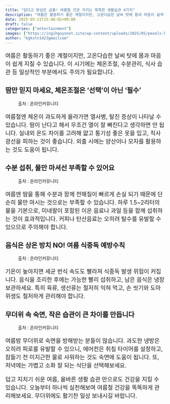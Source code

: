 ```yaml
---
title: "덥다고 방심은 금물! 여름철 건강 지키는 똑똑한 생활습관 4가지"
description: "여름은 활동하기 좋은 계절이지만, 고온다습한 날씨 탓에 몸과 마음이 쉽게 지칠 수 있습니다. 이 시기에는 체온조절, 수분관리, 식사 습관 등 일상적인 부분에서도 주의가 필요합니다."
date: 2025-05-21T15:48:02+09:00
draft: false
categories: ["entertainment"]
images: ["https://ingihgoyonet.site/wp-content/uploads/2025/05/pexels-ketut-subiyanto-4719950-1024x683.jpg", "https://ingihgoyonet.site/wp-content/uploads/2025/05/pexels-fotios-photos-1346155-1024x683.jpg", "https://ingihgoyonet.site/wp-content/uploads/2025/05/pexels-polina-tankilevitch-5418583-683x1024.jpg", "https://ingihgoyonet.site/wp-content/uploads/2025/05/pexels-ella-olsson-572949-1640777-1-1024x683.jpg"]
author: "kgkstn1423gmailcom"
---
```


<p style="font-size:18px">여름은 활동하기 좋은 계절이지만, 고온다습한 날씨 탓에 몸과 마음이 쉽게 지칠 수 있습니다. 이 시기에는 체온조절, 수분관리, 식사 습관 등 일상적인 부분에서도 주의가 필요합니다.</p> <h2 >땀만 믿지 마세요, 체온조절은 ‘선택’이 아닌 ‘필수’</h2> <figure ><img src="https://ingihgoyonet.site/wp-content/uploads/2025/05/pexels-ketut-subiyanto-4719950-1024x683.jpg" alt="" style="aspect-ratio:16/9;object-fit:cover"/><figcaption >출처 : 온라인커뮤니티</figcaption></figure> <p style="font-size:18px">여름철엔 체온이 과도하게 올라가면 열사병, 탈진 증상이 나타날 수 있습니다. 땀이 난다고 해서 무조건 열이 잘 빠진다고 생각하면 안 됩니다. 실내외 온도 차이를 고려해 얇고 통기성 좋은 옷을 입고, 직사광선을 피하는 것이 좋습니다. 외출 시에는 양산이나 모자를 활용하는 것도 도움이 됩니다.</p> <h2 >수분 섭취, 물만 마셔선 부족할 수 있어요</h2> <figure ><img src="https://ingihgoyonet.site/wp-content/uploads/2025/05/pexels-fotios-photos-1346155-1024x683.jpg" alt="" style="aspect-ratio:16/9;object-fit:cover"/><figcaption >출처 : 온라인커뮤니티</figcaption></figure> <p style="font-size:18px">여름엔 땀을 통해 수분과 함께 전해질이 빠르게 손실 되기 때문에 단순히 물만 마시는 것으로는 부족할 수 있습니다. 하루 1.5~2리터의 물을 기본으로, 미네랄이 포함된 이온 음료나 과일 등을 함께 섭취하는 것이 효과적입니다. 커피나 탄산음료는 오히려 탈수를 유발할 수 있으므로 주의해야 합니다.</p> <h2 >음식은 상온 방치 NO! 여름 식중독 예방수칙</h2> <figure ><img src="https://ingihgoyonet.site/wp-content/uploads/2025/05/pexels-polina-tankilevitch-5418583-683x1024.jpg" alt="" style="aspect-ratio:16/9;object-fit:cover"/><figcaption >출처 : 온라인커뮤니티</figcaption></figure> <p style="font-size:18px">기온이 높아지면 세균 번식 속도도 빨라져 식중독 발생 위험이 커집니다. 음식을 조리한 후에는 가능한 빨리 섭취하고, 남은 음식은 냉장 보관하세요. 특히 육류, 생선류는 철저히 익혀 먹고, 손 씻기와 도마 위생도 철저하게 관리해야 합니다.</p> <h2 >무더위 속 숙면, 작은 습관이 큰 차이를 만듭니다</h2> <figure ><img src="https://ingihgoyonet.site/wp-content/uploads/2025/05/pexels-ella-olsson-572949-1640777-1-1024x683.jpg" alt="" style="aspect-ratio:16/9;object-fit:cover"/><figcaption >출처 : 온라인커뮤니티</figcaption></figure> <p style="font-size:18px">여름밤 무더위로 숙면을 방해받는 분들이 많습니다. 과도한 냉방은 오히려 피로를 유발할 수 있으니, 에어컨은 취침 타이머를 설정하고, 잠들기 전 미지근한 물로 샤워하는 것도 숙면에 도움이 됩니다. 또, 저녁에는 가볍고 소화 잘 되는 식단을 선택해보세요.</p> <p style="font-size:18px">덥고 지치기 쉬운 여름, 올바른 생활 습관 만으로도 건강을 지킬 수 있습니다. 오늘부터 하나씩 실천해보며 여름철 건강을 똑똑하게 관리해보세요. 무더위에도 활기찬 일상 보내시길 바랍니다.</p>
